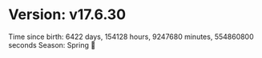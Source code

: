 # Version: v17.6.30
Time since birth: 6422 days, 154128 hours, 9247680 minutes, 554860800 seconds
Season: Spring 🌸
